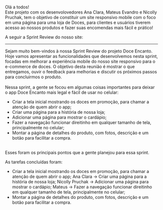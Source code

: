 Olá a todos!
<br>
Este projeto com os desenvolovedores Ana Clara, Mateus Evandro e Nicolly Pruchak, tem o objetivo de constituir um site responsivo mobile com o foco em uma página para uma loja de Doces, para clientes e usuários tiverem acesso ao nossos produtos e fazer suas encomendas mais fácil e prático!

A seguir a Sprint Review do nosso site:
<hr>
Sejam muito bem-vindos à nossa Sprint Review do projeto Doce Encanto. 
<br>
Hoje vamos apresentar as funcionalidades que desenvolvemos nesta sprint, focadas em melhorar a experiência mobile do nosso site responsivo para o e-commerce de doces. O objetivo desta reunião é mostrar o que entregamos, ouvir o feedback para melhorias e discutir os próximos passos para concluirmos o produto. 
<br>
<br>
Nessa sprint, a gente se focou em algumas coisas importantes para deixar o app Doce Encanto mais legal e fácil de usar no celular:

- Criar a tela inicial mostrando os doces em promoção, para chamar a atenção de quem abrir o app;
- Criar uma página para a história de nossa loja;
- Adicionar uma página para mostrar o cardápio;
- Fazer a navegação funcionar direitinho em qualquer tamanho de tela, principalmente no celular;
- Montar a página de detalhes do produto, com fotos, descrição e um botão para facilitar a compra.
<br>
Esses foram os principais pontos que a gente planejou para essa sprint.

As tarefas concluídas foram:
- Criar a tela inicial mostrando os doces em promoção, para chamar a atenção de quem abrir o app;
Ana Clara -> Criar uma página para a história de nossa loja;
Nicolly Pruchak -> Adicionar uma página para mostrar o cardápio;
Mateus -> Fazer a navegação funcionar direitinho em qualquer tamanho de tela, principalmente no celular;
- Montar a página de detalhes do produto, com fotos, descrição e um botão para facilitar a compra.

